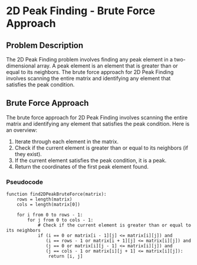 # 2D Peak Finding - Brute Force Approach

## Problem Description

The 2D Peak Finding problem involves finding any peak element in a two-dimensional array. A peak element is an element that is greater than or equal to its neighbors. The brute force approach for 2D Peak Finding involves scanning the entire matrix and identifying any element that satisfies the peak condition.

## Brute Force Approach

The brute force approach for 2D Peak Finding involves scanning the entire matrix and identifying any element that satisfies the peak condition. Here is an overview:

1. Iterate through each element in the matrix.
2. Check if the current element is greater than or equal to its neighbors (if they exist).
3. If the current element satisfies the peak condition, it is a peak.
4. Return the coordinates of the first peak element found.

### Pseudocode

```plaintext
function find2DPeakBruteForce(matrix):
    rows = length(matrix)
    cols = length(matrix[0])
    
    for i from 0 to rows - 1:
        for j from 0 to cols - 1:
            # Check if the current element is greater than or equal to its neighbors
            if (i == 0 or matrix[i - 1][j] <= matrix[i][j]) and
               (i == rows - 1 or matrix[i + 1][j] <= matrix[i][j]) and
               (j == 0 or matrix[i][j - 1] <= matrix[i][j]) and
               (j == cols - 1 or matrix[i][j + 1] <= matrix[i][j]):
                return [i, j]
